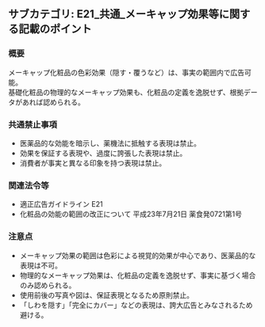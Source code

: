 ## サブカテゴリ: E21_共通_メーキャップ効果等に関する記載のポイント

### 概要
メーキャップ化粧品の色彩効果（隠す・覆うなど）は、事実の範囲内で広告可能。  
基礎化粧品の物理的なメーキャップ効果も、化粧品の定義を逸脱せず、根拠データがあれば認められる。

### 共通禁止事項
- 医薬品的な効能を暗示し、薬機法に抵触する表現は禁止。  
- 効果を保証する表現や、過度に誇張した表現は禁止。  
- 消費者が事実と異なる印象を持つ表現は禁止。  

### 関連法令等
- 適正広告ガイドライン E21  
- 化粧品の効能の範囲の改正について 平成23年7月21日 薬食発0721第1号   

### 注意点
- メーキャップ効果の範囲は色彩による視覚的効果が中心であり、医薬品的な表現は不可。  
- 物理的なメーキャップ効果は、化粧品の定義を逸脱せず、事実に基づく場合のみ認められる。  
- 使用前後の写真や図は、保証表現となるため原則禁止。  
- 「しわを隠す」「完全にカバー」などの表現は、誇大広告とみなされるため避ける。


